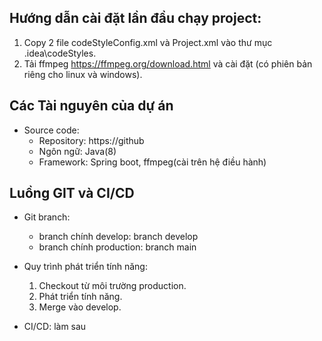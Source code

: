 ## Hướng dẫn cài đặt lần đầu chạy project:

1. Copy 2 file codeStyleConfig.xml và Project.xml vào thư mục .idea\codeStyles.
2. Tải ffmpeg https://ffmpeg.org/download.html và cài đặt (có phiên bản riêng cho linux và windows).

## Các Tài nguyên của dự án

- Source code:
    - Repository: https://github
    - Ngôn ngữ: Java(8)
    - Framework: Spring boot, ffmpeg(cài trên hệ điều hành)

## Luồng GIT và CI/CD
- Git branch:
    - branch chính develop: branch develop
    - branch chính production: branch main

- Quy trình phát triển tính năng:
    1. Checkout từ môi trường production.
    2. Phát triển tính năng.
    3. Merge vào develop.

- CI/CD: làm sau